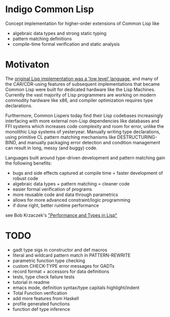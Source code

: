 # Indigo Common Lisp

Concept implementation for higher-order extensions of Common Lisp like
* algebraic data types and strong static typing
* pattern matching definitions
* compile-time formal verification and static analysis

# Motivaton

The [original Lisp implementation was a 'low level' language](https://en.wikipedia.org/wiki/CAR_and_CDR#Etymology), and many of the CAR/CDR-using features of subsequent implementations that became Common Lisp were built for dedicated hardware like the Lisp Machines. Currently the vast majority of Lisp programmers are working on modern commodity hardware like x86, and compiler optimization requires type declarations.

Furthermore, Common Lispers today find their Lisp codebases increasingly interfacing with more external non-Lisp dependencies like databases and FFI systems which increases code complexity and room for error, unlike the monolithic Lisp systems of yesteryear. Manually writing type declarations, using primitive CL pattern matching mechanisms like DESTRUCTURING-BIND, and manually packaging error detection and condition management can result in long, messy (and buggy) code.

Languages built around type-driven development and pattern matching gain the following benefits:

* bugs and side effects captured at compile time = faster development of robust code
* algebraic data types + pattern matching = cleaner code
* easier formal verification of programs
* more reusable code and data through parametrics
* allows for more advanced constraint/logic programming
* if done right, better runtime performance

see Bob Krzaczek's ["Performance and Types in Lisp"](https://blog.30dor.com/2014/03/21/performance-and-types-in-lisp/)

# TODO
* gadt type sigs in constructor and def macros
* literal and wildcard pattern match in PATTERN-REWRITE
* parametric function type checking
* custom CHECK-TYPE error messages for GADTs
* record format + accessors for data definitions
* tests, type check failure tests
* tutorial in readme
* emacs mode, definition syntax/type capitals highlight/indent
* Total Function verification
* add more features from Haskell
* profile generated functions
* function def type inference